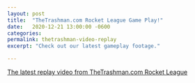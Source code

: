 ```yaml
---
layout: post
title:  "TheTrashman.com Rocket League Game Play!"
date:   2020-12-21 13:00:00 -0600
categories: 
permalink: thetrashman-video-replay
excerpt: "Check out our latest gameplay footage."

---
```


[The latest replay video from TheTrashman.com Rocket League](https://www.youtube.com/watch?v=dQw4w9WgXcQ)